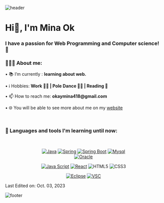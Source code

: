 ![header](https://capsule-render.vercel.app/api?type=waving&&color=gradient&height=100&section=header&fontSize=190)
<h1 align="left">Hi👋, I'm Mina Ok</h1>

<h3 align="left">I have a passion for Web Programming and Computer science! 🚀</h3>

<div align="left">
    <h3>👨🏽‍💻 About me:</h3>
        <p>• 📚 I’m currently : <b>learning about web.</b></p>
        <p>• ℹ️ Hobbies: <b> Work 👩‍💻 | Pole Dance 🤸‍♀️ | Reading 📖</b></p>
        <p>• 📫 How to reach me: <b>okaymina418@gmail.com</b></p>
        <p>• 🌐 You will be able to see more about me on my <a href="https://velog.io/@okaymina/">website</a>
</div><br>



<h3>🧰 Languages and tools I'm learning until now:</h3><br>
<div align = "center">  


[![Java](https://img.shields.io/badge/java-007396?logo=java&logoColor=white&style=for-the-badge)]()
[![Spring](https://img.shields.io/badge/Spring%20Framework-6DB33F?logo=Spring&logoColor=white&style=for-the-badge)]()
[![Spring Boot](https://img.shields.io/badge/Spring%20Boot-6DB33F?logo=Spring%20Boot&logoColor=white&style=for-the-badge)]()
[![Mysql](https://img.shields.io/badge/mysql-4479A1?logo=mysql&logoColor=white&style=for-the-badge)]()  
[![Oracle](https://img.shields.io/badge/oracle-F80000?style=for-the-badge&logo=oracle&logoColor=white)]()

[![Java Script](https://img.shields.io/badge/javascript-F7DF1E?logo=JavaScript&logoColor=black&style=for-the-badge)]()
[![React](https://img.shields.io/badge/react-61DAFB?logo=React&logoColor=white&style=for-the-badge)]()
![HTML5](https://img.shields.io/badge/html5-%23E34F26.svg?style=for-the-badge&logo=html5&logoColor=white)
![CSS3](https://img.shields.io/badge/css3-%231572B6.svg?style=for-the-badge&logo=css3&logoColor=white)  

[![Eclipse](https://img.shields.io/badge/eclipse-2C2255?logo=eclipse&logoColor=white&style=for-the-badge)]() 
[![VSC](https://img.shields.io/badge/visual%20studio%20code-007ACC?logo=visual%20studio%20code&logoColor=white&style=for-the-badge)]()
    

</div>





Last Edited on: Oct. 03, 2023

![footer](https://capsule-render.vercel.app/api?type=waving&&color=gradient&height=100&section=footer&fontSize=90)


